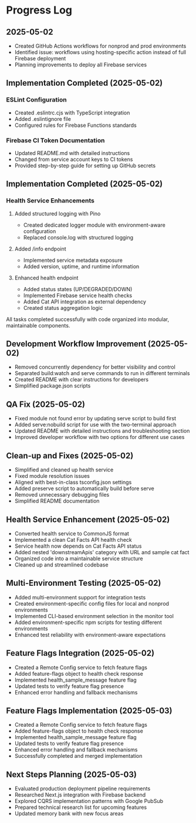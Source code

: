 # Progress Log

## 2025-05-02
- Created GitHub Actions workflows for nonprod and prod environments
- Identified issue: workflows using hosting-specific action instead of full Firebase deployment
- Planning improvements to deploy all Firebase services

## Implementation Completed (2025-05-02)

### ESLint Configuration
- Created .eslintrc.cjs with TypeScript integration
- Added .eslintignore file
- Configured rules for Firebase Functions standards

### Firebase CI Token Documentation
- Updated README.md with detailed instructions
- Changed from service account keys to CI tokens
- Provided step-by-step guide for setting up GitHub secrets

## Implementation Completed (2025-05-02)

### Health Service Enhancements
1. Added structured logging with Pino
   - Created dedicated logger module with environment-aware configuration
   - Replaced console.log with structured logging

2. Added /info endpoint
   - Implemented service metadata exposure
   - Added version, uptime, and runtime information

3. Enhanced health endpoint
   - Added status states (UP/DEGRADED/DOWN)
   - Implemented Firebase service health checks
   - Added Cat API integration as external dependency
   - Created status aggregation logic

All tasks completed successfully with code organized into modular, maintainable components.

## Development Workflow Improvement (2025-05-02)

- Removed concurrently dependency for better visibility and control
- Separated build:watch and serve commands to run in different terminals
- Created README with clear instructions for developers
- Simplified package.json scripts

## QA Fix (2025-05-02)

- Fixed module not found error by updating serve script to build first
- Added serve:nobuild script for use with the two-terminal approach
- Updated README with detailed instructions and troubleshooting section
- Improved developer workflow with two options for different use cases

## Clean-up and Fixes (2025-05-02)

- Simplified and cleaned up health service
- Fixed module resolution issues
- Aligned with best-in-class tsconfig.json settings
- Added preserve script to automatically build before serve
- Removed unnecessary debugging files
- Simplified README documentation

## Health Service Enhancement (2025-05-02)

- Converted health service to CommonJS format
- Implemented a clean Cat Facts API health check
- Service health now depends on Cat Facts API status
- Added nested 'downstreamApis' category with URL and sample cat fact
- Organized code into a maintainable service structure
- Cleaned up and streamlined codebase

## Multi-Environment Testing (2025-05-02)

- Added multi-environment support for integration tests
- Created environment-specific config files for local and nonprod environments
- Implemented CLI-based environment selection in the monitor tool
- Added environment-specific npm scripts for testing different environments
- Enhanced test reliability with environment-aware expectations

## Feature Flags Integration (2025-05-02)

- Created a Remote Config service to fetch feature flags
- Added feature-flags object to health check response
- Implemented health_sample_message feature flag
- Updated tests to verify feature flag presence
- Enhanced error handling and fallback mechanisms

## Feature Flags Implementation (2025-05-03)

- Created a Remote Config service to fetch feature flags
- Added feature-flags object to health check response
- Implemented health_sample_message feature flag
- Updated tests to verify feature flag presence
- Enhanced error handling and fallback mechanisms
- Successfully completed and merged implementation

## Next Steps Planning (2025-05-03)

- Evaluated production deployment pipeline requirements
- Researched Next.js integration with Firebase backend
- Explored CQRS implementation patterns with Google PubSub
- Prepared technical research list for upcoming features
- Updated memory bank with new focus areas
